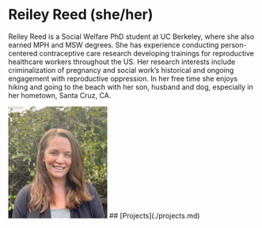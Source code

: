 # Reiley Reed (she/her)
Reiley Reed is a Social Welfare PhD student at UC Berkeley, where she also earned MPH and MSW degrees. She has experience conducting person-centered contraceptive care research developing trainings for reproductive healthcare workers throughout the US. Her research interests include criminalization of pregnancy and social work’s historical and ongoing engagement with reproductive oppression. In her free time she enjoys hiking and going to the beach with her son, husband and dog, especially in her hometown, Santa Cruz, CA. 


<img src="./images/reileyreed.jpg" width="200" />
## [Projects](./projects.md)
